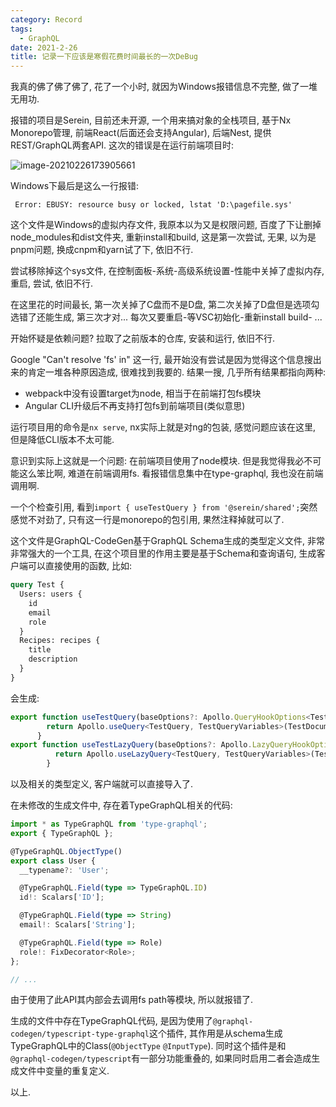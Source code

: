 ```yaml
---
category: Record
tags:
  - GraphQL
date: 2021-2-26
title: 记录一下应该是寒假花费时间最长的一次DeBug
---
```


我真的佛了佛了佛了, 花了一个小时, 就因为Windows报错信息不完整, 做了一堆无用功.

报错的项目是Serein, 目前还未开源, 一个用来搞对象的全栈项目, 基于Nx Monorepo管理, 前端React(后面还会支持Angular), 后端Nest, 提供REST/GraphQL两套API.
这次的错误是在运行前端项目时:

![image-20210226173905661](https://budu-oss-store.oss-cn-shenzhen.aliyuncs.com/image-20210226173905661.png)



Windows下最后是这么一行报错:

` Error: EBUSY: resource busy or locked, lstat 'D:\pagefile.sys'`

这个文件是Windows的虚拟内存文件, 我原本以为又是权限问题, 百度了下让删掉node_modules和dist文件夹, 重新install和build, 这是第一次尝试, 无果, 以为是pnpm问题, 换成cnpm和yarn试了下, 依旧不行.

尝试移除掉这个sys文件, 在控制面板-系统-高级系统设置-性能中关掉了虚拟内存, 重启, 尝试, 依旧不行.

在这里花的时间最长, 第一次关掉了C盘而不是D盘, 第二次关掉了D盘但是选项勾选错了还能生成, 第三次才对... 每次又要重启-等VSC初始化-重新install build- ...

开始怀疑是依赖问题? 拉取了之前版本的仓库, 安装和运行, 依旧不行.

Google "Can't resolve 'fs' in" 这一行, 最开始没有尝试是因为觉得这个信息搜出来的肯定一堆各种原因造成, 很难找到我要的. 结果一搜, 几乎所有结果都指向两种:

- webpack中没有设置target为node, 相当于在前端打包fs模块
- Angular CLI升级后不再支持打包fs到前端项目(类似意思)

运行项目用的命令是`nx serve`, nx实际上就是对ng的包装, 感觉问题应该在这里, 但是降低CLI版本不太可能.

意识到实际上这就是一个问题: 在前端项目使用了node模块. 但是我觉得我必不可能这么笨比啊, 难道在前端调用fs. 看报错信息集中在type-graphql, 我也没在前端调用啊.

一个个检查引用, 看到`import { useTestQuery } from '@serein/shared';`突然感觉不对劲了, 只有这一行是monorepo的包引用, 果然注释掉就可以了.

这个文件是GraphQL-CodeGen基于GraphQL Schema生成的类型定义文件, 非常非常强大的一个工具, 在这个项目里的作用主要是基于Schema和查询语句, 生成客户端可以直接使用的函数, 比如:

```graphql
query Test {
  Users: users {
    id
    email
    role
  }
  Recipes: recipes {
    title
    description
  }
}
```

会生成:

```ts
export function useTestQuery(baseOptions?: Apollo.QueryHookOptions<TestQuery, TestQueryVariables>) {
        return Apollo.useQuery<TestQuery, TestQueryVariables>(TestDocument, baseOptions);
      }
export function useTestLazyQuery(baseOptions?: Apollo.LazyQueryHookOptions<TestQuery, TestQueryVariables>) {
          return Apollo.useLazyQuery<TestQuery, TestQueryVariables>(TestDocument, baseOptions);
        }
```

以及相关的类型定义, 客户端就可以直接导入了.

在未修改的生成文件中, 存在着TypeGraphQL相关的代码:

```ts
import * as TypeGraphQL from 'type-graphql';
export { TypeGraphQL };

@TypeGraphQL.ObjectType()
export class User {
  __typename?: 'User';

  @TypeGraphQL.Field(type => TypeGraphQL.ID)
  id!: Scalars['ID'];

  @TypeGraphQL.Field(type => String)
  email!: Scalars['String'];

  @TypeGraphQL.Field(type => Role)
  role!: FixDecorator<Role>;
};

// ...
```

由于使用了此API其内部会去调用fs path等模块, 所以就报错了.

生成的文件中存在TypeGraphQL代码, 是因为使用了`@graphql-codegen/typescript-type-graphql`这个插件, 其作用是从schema生成TypeGraphQL中的Class(`@ObjectType` `@InputType`). 同时这个插件是和`@graphql-codegen/typescript`有一部分功能重叠的, 如果同时启用二者会造成生成文件中变量的重复定义.



以上.